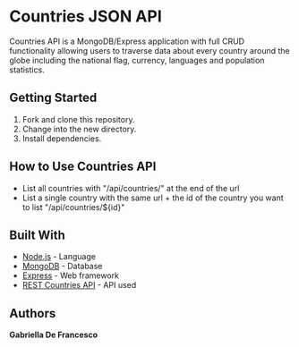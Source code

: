 # Countries JSON API

Countries API is a MongoDB/Express application with full CRUD functionality allowing users to traverse data about every country around the globe including the national flag, currency, languages and population statistics.

## Getting Started

1. Fork and clone this repository.
2. Change into the new directory.
3. Install dependencies.

## How to Use Countries API

- List all countries with "/api/countries/" at the end of the url
- List a single country with the same url + the id of the country you want to list "/api/countries/${id}"

## Built With

- [Node.js](https://nodejs.org/en/) - Language
- [MongoDB](https://www.mongodb.com/) - Database
- [Express](https://expressjs.com/) - Web framework
- [REST Countries API](https://restcountries.eu/#api-endpoints-all) - API used

## Authors

**Gabriella De Francesco**
